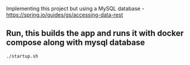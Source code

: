 Implementing this project but using a MySQL database - https://spring.io/guides/gs/accessing-data-rest

## Run, this builds the app and runs it with docker compose along with mysql database
`./startup.sh`
